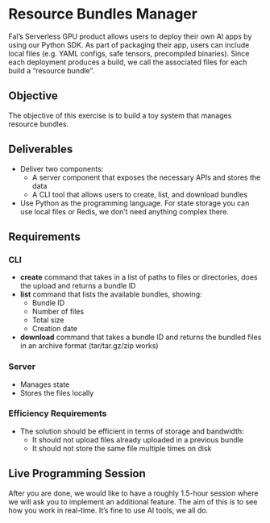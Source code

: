 # Resource Bundles Manager

Fal’s Serverless GPU product allows users to deploy their own AI apps by using our Python SDK. 
As part of packaging their app, users can include local files (e.g. YAML configs, safe tensors, 
precompiled binaries). Since each deployment produces a build, we call the associated files for 
each build a “resource bundle”.

## Objective

The objective of this exercise is to build a toy system that manages resource bundles.

## Deliverables

- Deliver two components:
  - A server component that exposes the necessary APIs and stores the data
  - A CLI tool that allows users to create, list, and download bundles
- Use Python as the programming language. For state storage you can use local files or Redis, 
  we don’t need anything complex there.

## Requirements

### CLI
- **create** command that takes in a list of paths to files or directories, does the upload and 
  returns a bundle ID
- **list** command that lists the available bundles, showing:
  - Bundle ID
  - Number of files
  - Total size
  - Creation date
- **download** command that takes a bundle ID and returns the bundled files in an archive format 
  (tar/tar.gz/zip works)

### Server
- Manages state
- Stores the files locally

### Efficiency Requirements
- The solution should be efficient in terms of storage and bandwidth:
  - It should not upload files already uploaded in a previous bundle
  - It should not store the same file multiple times on disk

## Live Programming Session

After you are done, we would like to have a roughly 1.5-hour session where we will ask you to 
implement an additional feature. The aim of this is to see how you work in real-time. 
It’s fine to use AI tools, we all do.
